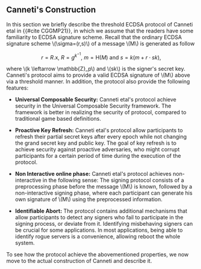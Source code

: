 ## Canneti's Construction

In this section we briefly describe the threshold ECDSA protocol of Canneti etal in {{#cite CGGMP21}}, in which we assume that the readers have some familiarity to ECDSA signature scheme. Recall that the ordinary ECDSA signature scheme \\(\sigma=(r,s)\\) of a message \\(M\\) is generated as follow

$$r=R.\mathsf{x},\ R=g^{k^{-1}},\ m=\mathsf{H}(M)\ \text{and}\ s=k(m+r\cdot sk),$$

where \\(k \leftarrow \mathbb{Z}_p\\) and \\(sk\\) is the signer's secret key. Canneti's protocol aims to provide a valid ECDSA signature of \\(M\\) above via a threshold manner. In addition, the protocol also provide the following features:

- **Universal Composable Security:** Canneti etal's protocol achieve security in the Universal Composable Security framework. The framework is better in realizing the security of protocol, compared to traditional game based definitions.

- **Proactive Key Refresh:** Canneti etal's protocol allow participants to refresh their partial secret keys after every epoch while not changing the grand secret key and public key. The goal of key refresh is to achieve security against proactive adversaries, who might corrupt participants for a certain period of time during the execution of the protocol. 

- **Non Interactive online phase:** Canneti etal's protocol achieves non-interactive in the following sense: The signing protocol consists of a preprocessing phase before the  message \\(M\\) is known, followed by a non-interactive signing phase, where each participant can generate his own signature of \\(M\\) using the preprocessed information.

- **Identifiable Abort:** The protocol contains additional mechanisms that allow participants to detect any signers who fail to participate in the signing process, or deviate from it. Identifying misbehaving signers can be crucial for some applications. In most applications, being able to identify rogue servers is a convenience, allowing reboot the whole system.

To see how the protocol achieve the abovementioned properties, we now move to the actual construction of Canneti and describe it.  
